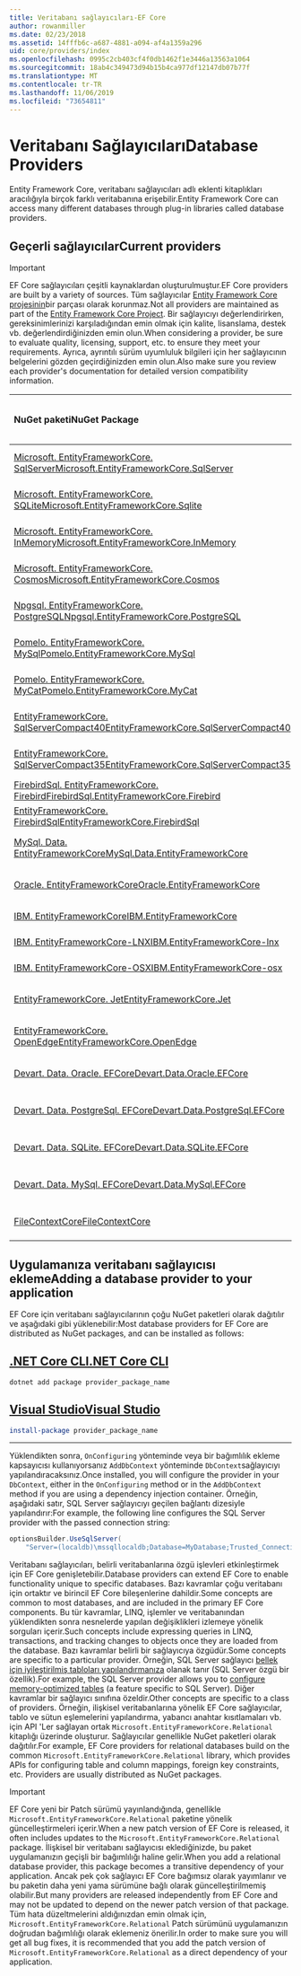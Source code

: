 ```yaml
---
title: Veritabanı sağlayıcıları-EF Core
author: rowanmiller
ms.date: 02/23/2018
ms.assetid: 14fffb6c-a687-4881-a094-af4a1359a296
uid: core/providers/index
ms.openlocfilehash: 0995c2cb403cf4f0db1462f1e3446a13563a1064
ms.sourcegitcommit: 18ab4c349473d94b15b4ca977df12147db07b77f
ms.translationtype: MT
ms.contentlocale: tr-TR
ms.lasthandoff: 11/06/2019
ms.locfileid: "73654811"
---
```

# <a name="database-providers"></a><span data-ttu-id="b6d20-102">Veritabanı Sağlayıcıları</span><span class="sxs-lookup"><span data-stu-id="b6d20-102">Database Providers</span></span>

<span data-ttu-id="b6d20-103">Entity Framework Core, veritabanı sağlayıcıları adlı eklenti kitaplıkları aracılığıyla birçok farklı veritabanına erişebilir.</span><span class="sxs-lookup"><span data-stu-id="b6d20-103">Entity Framework Core can access many different databases through plug-in libraries called database providers.</span></span>

## <a name="current-providers"></a><span data-ttu-id="b6d20-104">Geçerli sağlayıcılar</span><span class="sxs-lookup"><span data-stu-id="b6d20-104">Current providers</span></span>

> [!IMPORTANT]  
> <span data-ttu-id="b6d20-105">EF Core sağlayıcıları çeşitli kaynaklardan oluşturulmuştur.</span><span class="sxs-lookup"><span data-stu-id="b6d20-105">EF Core providers are built by a variety of sources.</span></span> <span data-ttu-id="b6d20-106">Tüm sağlayıcılar [Entity Framework Core projesinin](https://github.com/aspnet/EntityFrameworkCore)bir parçası olarak korunmaz.</span><span class="sxs-lookup"><span data-stu-id="b6d20-106">Not all providers are maintained as part of the [Entity Framework Core Project](https://github.com/aspnet/EntityFrameworkCore).</span></span> <span data-ttu-id="b6d20-107">Bir sağlayıcıyı değerlendirirken, gereksinimlerinizi karşıladığından emin olmak için kalite, lisanslama, destek vb. değerlendirdiğinizden emin olun.</span><span class="sxs-lookup"><span data-stu-id="b6d20-107">When considering a provider, be sure to evaluate quality, licensing, support, etc. to ensure they meet your requirements.</span></span> <span data-ttu-id="b6d20-108">Ayrıca, ayrıntılı sürüm uyumluluk bilgileri için her sağlayıcının belgelerini gözden geçirdiğinizden emin olun.</span><span class="sxs-lookup"><span data-stu-id="b6d20-108">Also make sure you review each provider's documentation for detailed version compatibility information.</span></span>

| <span data-ttu-id="b6d20-109">NuGet paketi</span><span class="sxs-lookup"><span data-stu-id="b6d20-109">NuGet Package</span></span>                                                                                                        | <span data-ttu-id="b6d20-110">Desteklenen veritabanı motorları</span><span class="sxs-lookup"><span data-stu-id="b6d20-110">Supported database engines</span></span> | <span data-ttu-id="b6d20-111">Bakımcı/satıcı</span><span class="sxs-lookup"><span data-stu-id="b6d20-111">Maintainer / Vendor</span></span>                                                           | <span data-ttu-id="b6d20-112">Notlar/gereksinimler</span><span class="sxs-lookup"><span data-stu-id="b6d20-112">Notes / Requirements</span></span> | <span data-ttu-id="b6d20-113">Faydalı bağlantılar</span><span class="sxs-lookup"><span data-stu-id="b6d20-113">Useful links</span></span>                                                                                                                                                                                       |
|:---------------------------------------------------------------------------------------------------------------------|:---------------------------|:------------------------------------------------------------------------------|:---------------------|:---------------------------------------------------------------------------------------------------------------------------------------------------------------------------------------------------|
| [<span data-ttu-id="b6d20-114">Microsoft. EntityFrameworkCore. SqlServer</span><span class="sxs-lookup"><span data-stu-id="b6d20-114">Microsoft.EntityFrameworkCore.SqlServer</span></span>](https://www.nuget.org/packages/Microsoft.EntityFrameworkCore.SqlServer)    | <span data-ttu-id="b6d20-115">SQL Server 2012 sürümleri</span><span class="sxs-lookup"><span data-stu-id="b6d20-115">SQL Server 2012 onwards</span></span>    | <span data-ttu-id="b6d20-116">[EF Core projesi](https://github.com/aspnet/EntityFrameworkCore/) (Microsoft)</span><span class="sxs-lookup"><span data-stu-id="b6d20-116">[EF Core Project](https://github.com/aspnet/EntityFrameworkCore/) (Microsoft)</span></span> |                      | [<span data-ttu-id="b6d20-117">belgeler</span><span class="sxs-lookup"><span data-stu-id="b6d20-117">docs</span></span>](xref:core/providers/sql-server/index)                                                                                                                                                       |
| [<span data-ttu-id="b6d20-118">Microsoft. EntityFrameworkCore. SQLite</span><span class="sxs-lookup"><span data-stu-id="b6d20-118">Microsoft.EntityFrameworkCore.Sqlite</span></span>](https://www.nuget.org/packages/Microsoft.EntityFrameworkCore.Sqlite)          | <span data-ttu-id="b6d20-119">SQLite 3,7 sonraki sürümler</span><span class="sxs-lookup"><span data-stu-id="b6d20-119">SQLite 3.7 onwards</span></span>         | <span data-ttu-id="b6d20-120">[EF Core projesi](https://github.com/aspnet/EntityFrameworkCore/) (Microsoft)</span><span class="sxs-lookup"><span data-stu-id="b6d20-120">[EF Core Project](https://github.com/aspnet/EntityFrameworkCore/) (Microsoft)</span></span> |                      | [<span data-ttu-id="b6d20-121">belgeler</span><span class="sxs-lookup"><span data-stu-id="b6d20-121">docs</span></span>](xref:core/providers/sqlite/index)                                                                                                                                                           |
| [<span data-ttu-id="b6d20-122">Microsoft. EntityFrameworkCore. InMemory</span><span class="sxs-lookup"><span data-stu-id="b6d20-122">Microsoft.EntityFrameworkCore.InMemory</span></span>](https://www.nuget.org/packages/Microsoft.EntityFrameworkCore.InMemory)      | <span data-ttu-id="b6d20-123">Bellek içi veritabanı EF Core</span><span class="sxs-lookup"><span data-stu-id="b6d20-123">EF Core in-memory database</span></span> | <span data-ttu-id="b6d20-124">[EF Core projesi](https://github.com/aspnet/EntityFrameworkCore/) (Microsoft)</span><span class="sxs-lookup"><span data-stu-id="b6d20-124">[EF Core Project](https://github.com/aspnet/EntityFrameworkCore/) (Microsoft)</span></span> | <span data-ttu-id="b6d20-125">Yalnızca test için</span><span class="sxs-lookup"><span data-stu-id="b6d20-125">For testing only</span></span>     | [<span data-ttu-id="b6d20-126">belgeler</span><span class="sxs-lookup"><span data-stu-id="b6d20-126">docs</span></span>](xref:core/providers/in-memory/index)                                                                                                                                                        |
| [<span data-ttu-id="b6d20-127">Microsoft. EntityFrameworkCore. Cosmos</span><span class="sxs-lookup"><span data-stu-id="b6d20-127">Microsoft.EntityFrameworkCore.Cosmos</span></span>](https://www.nuget.org/packages/Microsoft.EntityFrameworkCore.Cosmos)          | <span data-ttu-id="b6d20-128">SQL API Azure Cosmos DB</span><span class="sxs-lookup"><span data-stu-id="b6d20-128">Azure Cosmos DB SQL API</span></span>    | <span data-ttu-id="b6d20-129">[EF Core projesi](https://github.com/aspnet/EntityFrameworkCore/) (Microsoft)</span><span class="sxs-lookup"><span data-stu-id="b6d20-129">[EF Core Project](https://github.com/aspnet/EntityFrameworkCore/) (Microsoft)</span></span> |                      | [<span data-ttu-id="b6d20-130">belgeler</span><span class="sxs-lookup"><span data-stu-id="b6d20-130">docs</span></span>](xref:core/providers/cosmos/index)                                                                                                                                                           |
| [<span data-ttu-id="b6d20-131">Npgsql. EntityFrameworkCore. PostgreSQL</span><span class="sxs-lookup"><span data-stu-id="b6d20-131">Npgsql.EntityFrameworkCore.PostgreSQL</span></span>](https://www.nuget.org/packages/Npgsql.EntityFrameworkCore.PostgreSQL)        | <span data-ttu-id="b6d20-132">PostgreSQL</span><span class="sxs-lookup"><span data-stu-id="b6d20-132">PostgreSQL</span></span>                 | [<span data-ttu-id="b6d20-133">Npgsql geliştirme ekibi</span><span class="sxs-lookup"><span data-stu-id="b6d20-133">Npgsql Development Team</span></span>](https://github.com/npgsql)                          |                      | [<span data-ttu-id="b6d20-134">belgeler</span><span class="sxs-lookup"><span data-stu-id="b6d20-134">docs</span></span>](https://www.npgsql.org/efcore/index.html)                                                                                                                                                   |
| [<span data-ttu-id="b6d20-135">Pomelo. EntityFrameworkCore. MySql</span><span class="sxs-lookup"><span data-stu-id="b6d20-135">Pomelo.EntityFrameworkCore.MySql</span></span>](https://www.nuget.org/packages/Pomelo.EntityFrameworkCore.MySql)                  | <span data-ttu-id="b6d20-136">MySQL, MariaDB</span><span class="sxs-lookup"><span data-stu-id="b6d20-136">MySQL, MariaDB</span></span>             | [<span data-ttu-id="b6d20-137">Pomelo Foundation projesi</span><span class="sxs-lookup"><span data-stu-id="b6d20-137">Pomelo Foundation Project</span></span>](https://github.com/PomeloFoundation)              |                      | [<span data-ttu-id="b6d20-138">Benioku</span><span class="sxs-lookup"><span data-stu-id="b6d20-138">readme</span></span>](https://github.com/PomeloFoundation/Pomelo.EntityFrameworkCore.MySql/blob/master/README.md)                                                                                               |
| [<span data-ttu-id="b6d20-139">Pomelo. EntityFrameworkCore. MyCat</span><span class="sxs-lookup"><span data-stu-id="b6d20-139">Pomelo.EntityFrameworkCore.MyCat</span></span>](https://www.nuget.org/packages/Pomelo.EntityFrameworkCore.MyCat)                  | <span data-ttu-id="b6d20-140">MyCAT sunucusu</span><span class="sxs-lookup"><span data-stu-id="b6d20-140">MyCAT Server</span></span>               | [<span data-ttu-id="b6d20-141">Pomelo Foundation projesi</span><span class="sxs-lookup"><span data-stu-id="b6d20-141">Pomelo Foundation Project</span></span>](https://github.com/PomeloFoundation)              | <span data-ttu-id="b6d20-142">Yalnızca ön sürüm</span><span class="sxs-lookup"><span data-stu-id="b6d20-142">Prerelease only</span></span>      | [<span data-ttu-id="b6d20-143">Benioku</span><span class="sxs-lookup"><span data-stu-id="b6d20-143">readme</span></span>](https://github.com/PomeloFoundation/Pomelo.EntityFrameworkCore.MyCat/blob/master/README.md)                                                                                               |
| [<span data-ttu-id="b6d20-144">EntityFrameworkCore. SqlServerCompact40</span><span class="sxs-lookup"><span data-stu-id="b6d20-144">EntityFrameworkCore.SqlServerCompact40</span></span>](https://www.nuget.org/packages/EntityFrameworkCore.SqlServerCompact40)      | <span data-ttu-id="b6d20-145">SQL Server Compact 4,0</span><span class="sxs-lookup"><span data-stu-id="b6d20-145">SQL Server Compact 4.0</span></span>     | [<span data-ttu-id="b6d20-146">Erik ejlskov Jensen</span><span class="sxs-lookup"><span data-stu-id="b6d20-146">Erik Ejlskov Jensen</span></span>](https://github.com/ErikEJ/)                             | <span data-ttu-id="b6d20-147">.NET Framework</span><span class="sxs-lookup"><span data-stu-id="b6d20-147">.NET Framework</span></span>       | [<span data-ttu-id="b6d20-148">wiki</span><span class="sxs-lookup"><span data-stu-id="b6d20-148">wiki</span></span>](https://github.com/ErikEJ/EntityFramework.SqlServerCompact/wiki/Using-EF-Core-with-SQL-Server-Compact-in-Traditional-.NET-Applications)                                                     |
| [<span data-ttu-id="b6d20-149">EntityFrameworkCore. SqlServerCompact35</span><span class="sxs-lookup"><span data-stu-id="b6d20-149">EntityFrameworkCore.SqlServerCompact35</span></span>](https://www.nuget.org/packages/EntityFrameworkCore.SqlServerCompact35)      | <span data-ttu-id="b6d20-150">SQL Server Compact 3.5</span><span class="sxs-lookup"><span data-stu-id="b6d20-150">SQL Server Compact 3.5</span></span>     | [<span data-ttu-id="b6d20-151">Erik ejlskov Jensen</span><span class="sxs-lookup"><span data-stu-id="b6d20-151">Erik Ejlskov Jensen</span></span>](https://github.com/ErikEJ/)                             | <span data-ttu-id="b6d20-152">.NET Framework</span><span class="sxs-lookup"><span data-stu-id="b6d20-152">.NET Framework</span></span>       | [<span data-ttu-id="b6d20-153">wiki</span><span class="sxs-lookup"><span data-stu-id="b6d20-153">wiki</span></span>](https://github.com/ErikEJ/EntityFramework.SqlServerCompact/wiki/Using-EF-Core-with-SQL-Server-Compact-in-Traditional-.NET-Applications)                                                     |
| [<span data-ttu-id="b6d20-154">FirebirdSql. EntityFrameworkCore. Firebird</span><span class="sxs-lookup"><span data-stu-id="b6d20-154">FirebirdSql.EntityFrameworkCore.Firebird</span></span>](https://www.nuget.org/packages/FirebirdSql.EntityFrameworkCore.Firebird/) | <span data-ttu-id="b6d20-155">Firebird 2,5 ve 3. x</span><span class="sxs-lookup"><span data-stu-id="b6d20-155">Firebird 2.5 and 3.x</span></span>       | [<span data-ttu-id="b6d20-156">Jiří Činčura</span><span class="sxs-lookup"><span data-stu-id="b6d20-156">Jiří Činčura</span></span>](https://github.com/cincuranet)                                 |                      | [<span data-ttu-id="b6d20-157">belgeler</span><span class="sxs-lookup"><span data-stu-id="b6d20-157">docs</span></span>](https://github.com/cincuranet/FirebirdSql.Data.FirebirdClient/blob/master/Provider/docs/entity-framework-core.md)                                                                           |
| [<span data-ttu-id="b6d20-158">EntityFrameworkCore. FirebirdSql</span><span class="sxs-lookup"><span data-stu-id="b6d20-158">EntityFrameworkCore.FirebirdSql</span></span>](https://www.nuget.org/packages/EntityFrameworkCore.FirebirdSql/)                   | <span data-ttu-id="b6d20-159">Firebird 2,5 ve 3. x</span><span class="sxs-lookup"><span data-stu-id="b6d20-159">Firebird 2.5 and 3.x</span></span>       | [<span data-ttu-id="b6d20-160">Rafael Almete</span><span class="sxs-lookup"><span data-stu-id="b6d20-160">Rafael Almeida</span></span>](https://github.com/ralmsdeveloper)                           |                      | [<span data-ttu-id="b6d20-161">wiki</span><span class="sxs-lookup"><span data-stu-id="b6d20-161">wiki</span></span>](https://github.com/ralmsdeveloper/EntityFrameworkCore.FirebirdSQL/wiki)                                                                                                                     |
| [<span data-ttu-id="b6d20-162">MySql. Data. EntityFrameworkCore</span><span class="sxs-lookup"><span data-stu-id="b6d20-162">MySql.Data.EntityFrameworkCore</span></span>](https://www.nuget.org/packages/MySql.Data.EntityFrameworkCore)                      | <span data-ttu-id="b6d20-163">MySQL</span><span class="sxs-lookup"><span data-stu-id="b6d20-163">MySQL</span></span>                      | <span data-ttu-id="b6d20-164">[MySQL projesi](https://dev.mysql.com) (Oracle)</span><span class="sxs-lookup"><span data-stu-id="b6d20-164">[MySQL project](https://dev.mysql.com) (Oracle)</span></span>                               |                      | [<span data-ttu-id="b6d20-165">belgeler</span><span class="sxs-lookup"><span data-stu-id="b6d20-165">docs</span></span>](https://dev.mysql.com/doc/connector-net/en/connector-net-entityframework-core.html)                                                                                                         |
| [<span data-ttu-id="b6d20-166">Oracle. EntityFrameworkCore</span><span class="sxs-lookup"><span data-stu-id="b6d20-166">Oracle.EntityFrameworkCore</span></span>](https://www.nuget.org/packages/Oracle.EntityFrameworkCore/)                             | <span data-ttu-id="b6d20-167">Oracle DB 11,2 sürümleri</span><span class="sxs-lookup"><span data-stu-id="b6d20-167">Oracle DB 11.2 onwards</span></span>     | [<span data-ttu-id="b6d20-168">Oracle</span><span class="sxs-lookup"><span data-stu-id="b6d20-168">Oracle</span></span>](https://www.oracle.com/technetwork/topics/dotnet/)                   | <span data-ttu-id="b6d20-169">Ön sürüm</span><span class="sxs-lookup"><span data-stu-id="b6d20-169">Prerelease</span></span>           | [<span data-ttu-id="b6d20-170">Websitesi</span><span class="sxs-lookup"><span data-stu-id="b6d20-170">website</span></span>](https://www.oracle.com/technetwork/topics/dotnet/)                                                                                                                                       |
| [<span data-ttu-id="b6d20-171">IBM. EntityFrameworkCore</span><span class="sxs-lookup"><span data-stu-id="b6d20-171">IBM.EntityFrameworkCore</span></span>](https://www.nuget.org/packages/IBM.EntityFrameworkCore)                                    | <span data-ttu-id="b6d20-172">DB2, Informix</span><span class="sxs-lookup"><span data-stu-id="b6d20-172">Db2, Informix</span></span>              | [<span data-ttu-id="b6d20-173">IBM</span><span class="sxs-lookup"><span data-stu-id="b6d20-173">IBM</span></span>](https://ibm.com)                                                        | <span data-ttu-id="b6d20-174">Windows sürümü</span><span class="sxs-lookup"><span data-stu-id="b6d20-174">Windows version</span></span>      | [<span data-ttu-id="b6d20-175">lenemeyen</span><span class="sxs-lookup"><span data-stu-id="b6d20-175">blog</span></span>](https://www.ibm.com/developerworks/community/blogs/96960515-2ea1-4391-8170-b0515d08e4da/entry/Creating_Entity_Data_Model_using_IBM_Data_Server_providers_for_Entity_Framework_Core?lang=en) |
| [<span data-ttu-id="b6d20-176">IBM. EntityFrameworkCore-LNX</span><span class="sxs-lookup"><span data-stu-id="b6d20-176">IBM.EntityFrameworkCore-lnx</span></span>](https://www.nuget.org/packages/IBM.EntityFrameworkCore-lnx)                            | <span data-ttu-id="b6d20-177">DB2, Informix</span><span class="sxs-lookup"><span data-stu-id="b6d20-177">Db2, Informix</span></span>              | [<span data-ttu-id="b6d20-178">IBM</span><span class="sxs-lookup"><span data-stu-id="b6d20-178">IBM</span></span>](https://ibm.com)                                                        | <span data-ttu-id="b6d20-179">Linux sürümü</span><span class="sxs-lookup"><span data-stu-id="b6d20-179">Linux version</span></span>        | [<span data-ttu-id="b6d20-180">lenemeyen</span><span class="sxs-lookup"><span data-stu-id="b6d20-180">blog</span></span>](https://www.ibm.com/developerworks/community/blogs/96960515-2ea1-4391-8170-b0515d08e4da/entry/Creating_Entity_Data_Model_using_IBM_Data_Server_providers_for_Entity_Framework_Core?lang=en) |
| [<span data-ttu-id="b6d20-181">IBM. EntityFrameworkCore-OSX</span><span class="sxs-lookup"><span data-stu-id="b6d20-181">IBM.EntityFrameworkCore-osx</span></span>](https://www.nuget.org/packages/IBM.EntityFrameworkCore-osx)                            | <span data-ttu-id="b6d20-182">DB2, Informix</span><span class="sxs-lookup"><span data-stu-id="b6d20-182">Db2, Informix</span></span>              | [<span data-ttu-id="b6d20-183">IBM</span><span class="sxs-lookup"><span data-stu-id="b6d20-183">IBM</span></span>](https://ibm.com)                                                        | <span data-ttu-id="b6d20-184">macOS sürümü</span><span class="sxs-lookup"><span data-stu-id="b6d20-184">macOS version</span></span>        | [<span data-ttu-id="b6d20-185">lenemeyen</span><span class="sxs-lookup"><span data-stu-id="b6d20-185">blog</span></span>](https://www.ibm.com/developerworks/community/blogs/96960515-2ea1-4391-8170-b0515d08e4da/entry/Creating_Entity_Data_Model_using_IBM_Data_Server_providers_for_Entity_Framework_Core?lang=en) |
| [<span data-ttu-id="b6d20-186">EntityFrameworkCore. Jet</span><span class="sxs-lookup"><span data-stu-id="b6d20-186">EntityFrameworkCore.Jet</span></span>](https://www.nuget.org/packages/EntityFrameworkCore.Jet/)                                   | <span data-ttu-id="b6d20-187">Microsoft Access dosyaları</span><span class="sxs-lookup"><span data-stu-id="b6d20-187">Microsoft Access files</span></span>     | [<span data-ttu-id="b6d20-188">Bubi</span><span class="sxs-lookup"><span data-stu-id="b6d20-188">Bubi</span></span>](https://github.com/bubibubi)                                           | <span data-ttu-id="b6d20-189">.NET Framework</span><span class="sxs-lookup"><span data-stu-id="b6d20-189">.NET Framework</span></span>       | [<span data-ttu-id="b6d20-190">Benioku</span><span class="sxs-lookup"><span data-stu-id="b6d20-190">readme</span></span>](https://github.com/bubibubi/EntityFrameworkCore.Jet/blob/master/docs/README.md)                                                                                                           |
| [<span data-ttu-id="b6d20-191">EntityFrameworkCore. OpenEdge</span><span class="sxs-lookup"><span data-stu-id="b6d20-191">EntityFrameworkCore.OpenEdge</span></span>](https://www.nuget.org/packages/EntityFrameworkCore.OpenEdge/)                         | <span data-ttu-id="b6d20-192">İlerleme OpenEdge</span><span class="sxs-lookup"><span data-stu-id="b6d20-192">Progress OpenEdge</span></span>          | [<span data-ttu-id="b6d20-193">Alex Wiese</span><span class="sxs-lookup"><span data-stu-id="b6d20-193">Alex Wiese</span></span>](https://github.com/alexwiese)                                    |                      | [<span data-ttu-id="b6d20-194">Benioku</span><span class="sxs-lookup"><span data-stu-id="b6d20-194">readme</span></span>](https://github.com/alexwiese/EntityFrameworkCore.OpenEdge/blob/master/README.md)                                                                                                          |
| [<span data-ttu-id="b6d20-195">Devart. Data. Oracle. EFCore</span><span class="sxs-lookup"><span data-stu-id="b6d20-195">Devart.Data.Oracle.EFCore</span></span>](https://www.nuget.org/packages/Devart.Data.Oracle.EFCore/)                               | <span data-ttu-id="b6d20-196">Oracle DB 9.2.0.4 sürümleri</span><span class="sxs-lookup"><span data-stu-id="b6d20-196">Oracle DB 9.2.0.4 onwards</span></span>  | [<span data-ttu-id="b6d20-197">DevArt</span><span class="sxs-lookup"><span data-stu-id="b6d20-197">DevArt</span></span>](https://www.devart.com/)                                             | <span data-ttu-id="b6d20-198">Ödenmemiş</span><span class="sxs-lookup"><span data-stu-id="b6d20-198">Paid</span></span>                 | [<span data-ttu-id="b6d20-199">belgeler</span><span class="sxs-lookup"><span data-stu-id="b6d20-199">docs</span></span>](https://www.devart.com/dotconnect/oracle/docs/)                                                                                                                                             |
| [<span data-ttu-id="b6d20-200">Devart. Data. PostgreSql. EFCore</span><span class="sxs-lookup"><span data-stu-id="b6d20-200">Devart.Data.PostgreSql.EFCore</span></span>](https://www.nuget.org/packages/Devart.Data.PostgreSql.EFCore/)                       | <span data-ttu-id="b6d20-201">PostgreSQL 8,0 sonraki sürümler</span><span class="sxs-lookup"><span data-stu-id="b6d20-201">PostgreSQL 8.0 onwards</span></span>     | [<span data-ttu-id="b6d20-202">DevArt</span><span class="sxs-lookup"><span data-stu-id="b6d20-202">DevArt</span></span>](https://www.devart.com/)                                             | <span data-ttu-id="b6d20-203">Ödenmemiş</span><span class="sxs-lookup"><span data-stu-id="b6d20-203">Paid</span></span>                 | [<span data-ttu-id="b6d20-204">belgeler</span><span class="sxs-lookup"><span data-stu-id="b6d20-204">docs</span></span>](https://www.devart.com/dotconnect/postgresql/docs/)                                                                                                                                         |
| [<span data-ttu-id="b6d20-205">Devart. Data. SQLite. EFCore</span><span class="sxs-lookup"><span data-stu-id="b6d20-205">Devart.Data.SQLite.EFCore</span></span>](https://www.nuget.org/packages/Devart.Data.SQLite.EFCore/)                               | <span data-ttu-id="b6d20-206">SQLite 3 ve sonraki sürümler</span><span class="sxs-lookup"><span data-stu-id="b6d20-206">SQLite 3 onwards</span></span>           | [<span data-ttu-id="b6d20-207">DevArt</span><span class="sxs-lookup"><span data-stu-id="b6d20-207">DevArt</span></span>](https://www.devart.com/)                                             | <span data-ttu-id="b6d20-208">Ödenmemiş</span><span class="sxs-lookup"><span data-stu-id="b6d20-208">Paid</span></span>                 | [<span data-ttu-id="b6d20-209">belgeler</span><span class="sxs-lookup"><span data-stu-id="b6d20-209">docs</span></span>](https://www.devart.com/dotconnect/sqlite/docs/)                                                                                                                                             |
| [<span data-ttu-id="b6d20-210">Devart. Data. MySql. EFCore</span><span class="sxs-lookup"><span data-stu-id="b6d20-210">Devart.Data.MySql.EFCore</span></span>](https://www.nuget.org/packages/Devart.Data.MySql.EFCore/)                                 | <span data-ttu-id="b6d20-211">MySQL 5 ve sonraki sürümler</span><span class="sxs-lookup"><span data-stu-id="b6d20-211">MySQL 5 onwards</span></span>            | [<span data-ttu-id="b6d20-212">DevArt</span><span class="sxs-lookup"><span data-stu-id="b6d20-212">DevArt</span></span>](https://www.devart.com/)                                             | <span data-ttu-id="b6d20-213">Ödenmemiş</span><span class="sxs-lookup"><span data-stu-id="b6d20-213">Paid</span></span>                 | [<span data-ttu-id="b6d20-214">belgeler</span><span class="sxs-lookup"><span data-stu-id="b6d20-214">docs</span></span>](https://www.devart.com/dotconnect/mysql/docs/)                                                                                                                                              |
| [<span data-ttu-id="b6d20-215">FileContextCore</span><span class="sxs-lookup"><span data-stu-id="b6d20-215">FileContextCore</span></span>](https://www.nuget.org/packages/FileContextCore/)                                 | <span data-ttu-id="b6d20-216">Verileri dosyalarda depolar</span><span class="sxs-lookup"><span data-stu-id="b6d20-216">Stores data in files</span></span>            | [<span data-ttu-id="b6d20-217">MORRIS, Ocatzek</span><span class="sxs-lookup"><span data-stu-id="b6d20-217">Morris Janatzek</span></span>](https://github.com/morrisjdev)                                             | <span data-ttu-id="b6d20-218">Geliştirme amacıyla</span><span class="sxs-lookup"><span data-stu-id="b6d20-218">For development purposes</span></span>                 | [<span data-ttu-id="b6d20-219">Benioku</span><span class="sxs-lookup"><span data-stu-id="b6d20-219">readme</span></span>](https://github.com/morrisjdev/FileContextCore/blob/master/README.md)                                                                                                                                              |

## <a name="adding-a-database-provider-to-your-application"></a><span data-ttu-id="b6d20-220">Uygulamanıza veritabanı sağlayıcısı ekleme</span><span class="sxs-lookup"><span data-stu-id="b6d20-220">Adding a database provider to your application</span></span>

<span data-ttu-id="b6d20-221">EF Core için veritabanı sağlayıcılarının çoğu NuGet paketleri olarak dağıtılır ve aşağıdaki gibi yüklenebilir:</span><span class="sxs-lookup"><span data-stu-id="b6d20-221">Most database providers for EF Core are distributed as NuGet packages, and can be installed as follows:</span></span>

## <a name="net-core-clitabdotnet-core-cli"></a>[<span data-ttu-id="b6d20-222">.NET Core CLI</span><span class="sxs-lookup"><span data-stu-id="b6d20-222">.NET Core CLI</span></span>](#tab/dotnet-core-cli)

``` console
dotnet add package provider_package_name
```

## <a name="visual-studiotabvs"></a>[<span data-ttu-id="b6d20-223">Visual Studio</span><span class="sxs-lookup"><span data-stu-id="b6d20-223">Visual Studio</span></span>](#tab/vs)

``` powershell
install-package provider_package_name
```

***

<span data-ttu-id="b6d20-224">Yüklendikten sonra, `OnConfiguring` yönteminde veya bir bağımlılık ekleme kapsayıcısı kullanıyorsanız `AddDbContext` yönteminde `DbContext`sağlayıcıyı yapılandıracaksınız.</span><span class="sxs-lookup"><span data-stu-id="b6d20-224">Once installed, you will configure the provider in your `DbContext`, either in the `OnConfiguring` method or in the `AddDbContext` method if you are using a dependency injection container.</span></span>
<span data-ttu-id="b6d20-225">Örneğin, aşağıdaki satır, SQL Server sağlayıcıyı geçilen bağlantı dizesiyle yapılandırır:</span><span class="sxs-lookup"><span data-stu-id="b6d20-225">For example, the following line configures the SQL Server provider with the passed connection string:</span></span>

``` csharp
optionsBuilder.UseSqlServer(
    "Server=(localdb)\mssqllocaldb;Database=MyDatabase;Trusted_Connection=True;");
```  

<span data-ttu-id="b6d20-226">Veritabanı sağlayıcıları, belirli veritabanlarına özgü işlevleri etkinleştirmek için EF Core genişletebilir.</span><span class="sxs-lookup"><span data-stu-id="b6d20-226">Database providers can extend EF Core to enable functionality unique to specific databases.</span></span>
<span data-ttu-id="b6d20-227">Bazı kavramlar çoğu veritabanı için ortaktır ve birincil EF Core bileşenlerine dahildir.</span><span class="sxs-lookup"><span data-stu-id="b6d20-227">Some concepts are common to most databases, and are included in the primary EF Core components.</span></span>
<span data-ttu-id="b6d20-228">Bu tür kavramlar, LINQ, işlemler ve veritabanından yüklendikten sonra nesnelerde yapılan değişiklikleri izlemeye yönelik sorguları içerir.</span><span class="sxs-lookup"><span data-stu-id="b6d20-228">Such concepts include expressing queries in LINQ, transactions, and tracking changes to objects once they are loaded from the database.</span></span>
<span data-ttu-id="b6d20-229">Bazı kavramlar belirli bir sağlayıcıya özgüdür.</span><span class="sxs-lookup"><span data-stu-id="b6d20-229">Some concepts are specific to a particular provider.</span></span>
<span data-ttu-id="b6d20-230">Örneğin, SQL Server sağlayıcı [bellek için iyileştirilmiş tabloları yapılandırmanıza](xref:core/providers/sql-server/memory-optimized-tables) olanak tanır (SQL Server özgü bir özellik).</span><span class="sxs-lookup"><span data-stu-id="b6d20-230">For example, the SQL Server provider allows you to [configure memory-optimized tables](xref:core/providers/sql-server/memory-optimized-tables) (a feature specific to SQL Server).</span></span>
<span data-ttu-id="b6d20-231">Diğer kavramlar bir sağlayıcı sınıfına özeldir.</span><span class="sxs-lookup"><span data-stu-id="b6d20-231">Other concepts are specific to a class of providers.</span></span>
<span data-ttu-id="b6d20-232">Örneğin, ilişkisel veritabanlarına yönelik EF Core sağlayıcılar, tablo ve sütun eşlemelerini yapılandırma, yabancı anahtar kısıtlamaları vb. için API 'Ler sağlayan ortak `Microsoft.EntityFrameworkCore.Relational` kitaplığı üzerinde oluşturur. Sağlayıcılar genellikle NuGet paketleri olarak dağıtılır.</span><span class="sxs-lookup"><span data-stu-id="b6d20-232">For example, EF Core providers for relational databases build on the common `Microsoft.EntityFrameworkCore.Relational` library, which provides APIs for configuring table and column mappings, foreign key constraints, etc. Providers are usually distributed as NuGet packages.</span></span>

> [!IMPORTANT]  
> <span data-ttu-id="b6d20-233">EF Core yeni bir Patch sürümü yayınlandığında, genellikle `Microsoft.EntityFrameworkCore.Relational` paketine yönelik güncelleştirmeleri içerir.</span><span class="sxs-lookup"><span data-stu-id="b6d20-233">When a new patch version of EF Core is released, it often includes updates to the `Microsoft.EntityFrameworkCore.Relational` package.</span></span>
> <span data-ttu-id="b6d20-234">İlişkisel bir veritabanı sağlayıcısı eklediğinizde, bu paket uygulamanızın geçişli bir bağımlılığı haline gelir.</span><span class="sxs-lookup"><span data-stu-id="b6d20-234">When you add a relational database provider, this package becomes a transitive dependency of your application.</span></span>
> <span data-ttu-id="b6d20-235">Ancak pek çok sağlayıcı EF Core bağımsız olarak yayımlanır ve bu paketin daha yeni yama sürümüne bağlı olarak güncelleştirilmemiş olabilir.</span><span class="sxs-lookup"><span data-stu-id="b6d20-235">But many providers are released independently from EF Core and may not be updated to depend on the newer patch version of that package.</span></span>
> <span data-ttu-id="b6d20-236">Tüm hata düzeltmelerini aldığınızdan emin olmak için, `Microsoft.EntityFrameworkCore.Relational` Patch sürümünü uygulamanızın doğrudan bağımlılığı olarak eklemeniz önerilir.</span><span class="sxs-lookup"><span data-stu-id="b6d20-236">In order to make sure you will get all bug fixes, it is recommended that you add the patch version of `Microsoft.EntityFrameworkCore.Relational` as a direct dependency of your application.</span></span>
